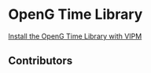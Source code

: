 # OpenG Time Library
[Install the OpenG Time Library with VIPM](https://www.vipm.io/package/oglib_time/)

## Contributors

<!-- ALL-CONTRIBUTORS-LIST:START - Do not remove or modify this section -->
<!-- prettier-ignore-start -->
<!-- markdownlint-disable -->

<!-- markdownlint-restore -->
<!-- prettier-ignore-end -->

<!-- ALL-CONTRIBUTORS-LIST:END -->

